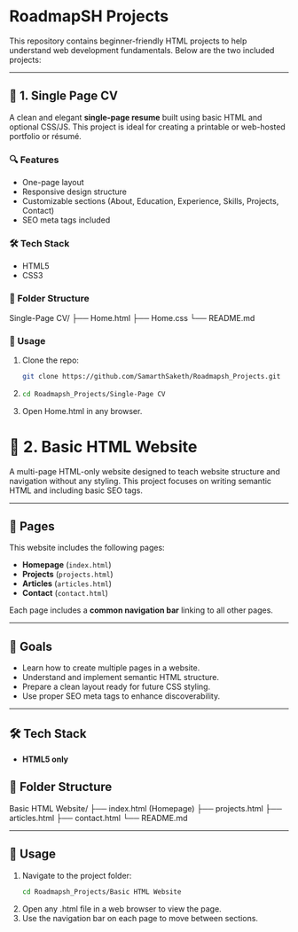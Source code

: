 # RoadmapSH Projects

This repository contains beginner-friendly HTML projects to help understand web development fundamentals. Below are the two included projects:

---

## 📄 1. Single Page CV

A clean and elegant **single-page resume** built using basic HTML and optional CSS/JS. This project is ideal for creating a printable or web-hosted portfolio or résumé.

### 🔍 Features

- One-page layout
- Responsive design structure
- Customizable sections (About, Education, Experience, Skills, Projects, Contact)
- SEO meta tags included

### 🛠 Tech Stack

- HTML5
- CSS3

### 📂 Folder Structure

Single-Page CV/
├── Home.html
├── Home.css 
└── README.md


### 🚀 Usage

1. Clone the repo:
   ```bash
   git clone https://github.com/SamarthSaketh/Roadmapsh_Projects.git
2. ```bash
   cd Roadmapsh_Projects/Single-Page CV
3. Open Home.html in any browser.


# 📄 2. Basic HTML Website

A multi-page HTML-only website designed to teach website structure and navigation without any styling. This project focuses on writing semantic HTML and including basic SEO tags.

---

## 📄 Pages

This website includes the following pages:

- **Homepage** (`index.html`)
- **Projects** (`projects.html`)
- **Articles** (`articles.html`)
- **Contact** (`contact.html`)

Each page includes a **common navigation bar** linking to all other pages.

---

## 🎯 Goals

- Learn how to create multiple pages in a website.
- Understand and implement semantic HTML structure.
- Prepare a clean layout ready for future CSS styling.
- Use proper SEO meta tags to enhance discoverability.

---

## 🛠 Tech Stack

- **HTML5 only**



## 📂 Folder Structure
Basic HTML Website/
├── index.html (Homepage)
├── projects.html
├── articles.html
├── contact.html
└── README.md


---

## 🚀 Usage

1. Navigate to the project folder:
   ```bash
   cd Roadmapsh_Projects/Basic HTML Website
2. Open any .html file in a web browser to view the page.
3. Use the navigation bar on each page to move between sections.
